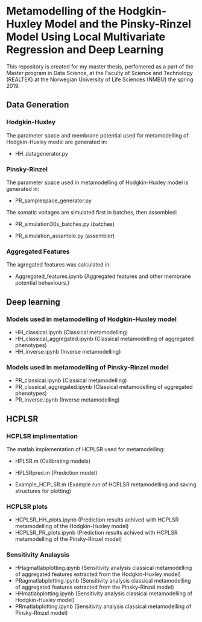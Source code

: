 # Metamodelling of the Hodgkin-Huxley Model and the Pinsky-Rinzel Model Using Local Multivariate Regression and Deep Learning

This repository is created for my master thesis, perfomered as a part of the  Master  program  in Data Science, at the Faculty of Science and Technology (REALTEK) at the Norwegian University of Life Sciences (NMBU) the spring 2019.


## Data Generation
### Hodgkin-Huxley

The parameter space and membrane potential used for metamodelling of Hodgkin-Huxley model are generated in:
  - HH_datagenerator.py
  
### Pinsky-Rinzel
The parameter space used in metamodelling of Hodgkin-Huxley model is generated in:
  - PR_samplespace_generator.py
  
The somatic voltages are simulated first in batches, then assembled:
  - PR_simulation30s_batches.py (batches)
  
  - PR_simulation_assamble.py (assembler)
  
### Aggregated Features
The agregated features was calculated in:
- Aggregated_features.ipynb (Aggregated features and other membrane potential behaviours.)
  
## Deep learning

### Models used in metamodelling of Hodgkin-Huxley model

- HH_classical.ipynb (Classical metamodelling)
- HH_classical_aggregated.ipynb (Classical metamodelling of aggregated phenotypes)
- HH_inverse.ipynb (Inverse metamodelling)

### Models used in metamodelling of Pinsky-Rinzel model
  
- PR_classical.ipynb (Classical metamodelling)
- PR_classical_aggregated.ipynb (Classical metamodelling of aggregated phenotypes)
- PR_inverse.ipynb (Inverse metamodelling)


## HCPLSR 

### HCPLSR implimentation

The matlab implementation of HCPLSR used for metamodelling:
- HPLSR.m (Calibrating models)

- HPLSRpred.m (Prediction model)

- Example_HCPLSR.m (Example run of HCPLSR metamodelling and saving structures for plotting)

### HCPLSR plots

- HCPLSR_HH_plots.ipynb (Prediction results achived with HCPLSR metamodelling of the Hodgkin-Huxley model)
- HCPLSR_PR_plots.ipynb (Prediction results achived with HCPLSR metamodelling of the Pinsky-Rinzel model)

### Sensitivity Analaysis

- HHagmatlabplotting.ipynb (Sensitivity analysis classical metamodelling of aggregated features extracted from the Hodgkin-Huxley model)
- PRagmatlabplotting.ipynb (Sensitivity analysis classical metamodelling of aggregated features extracted from the Pinsky-Rinzel model)
- HHmatlabplotting.ipynb (Sensitivity analysis classical metamodelling of Hodgkin-Huxley model)
- PRmatlabplotting.ipynb (Sensitivity analysis classical metamodelling of Pinsky-Rinzel model)


